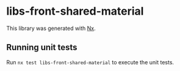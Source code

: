 # libs-front-shared-material

This library was generated with [Nx](https://nx.dev).

## Running unit tests

Run `nx test libs-front-shared-material` to execute the unit tests.
